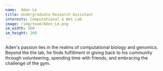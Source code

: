 ```yaml
---
name:  Aden Le
title: Undergraduate Research Assistant
interests: Computational & Wet Lab
image: /img/team/Aden_Le.png
im_width: 160
im_height: 160
---
```

Aden's passion lies in the realms of computational biology and genomics. Beyond the the lab, he finds fulfillment in giving back to his community through volunteering, spending time with friends, and embracing the challenge of the gym.



